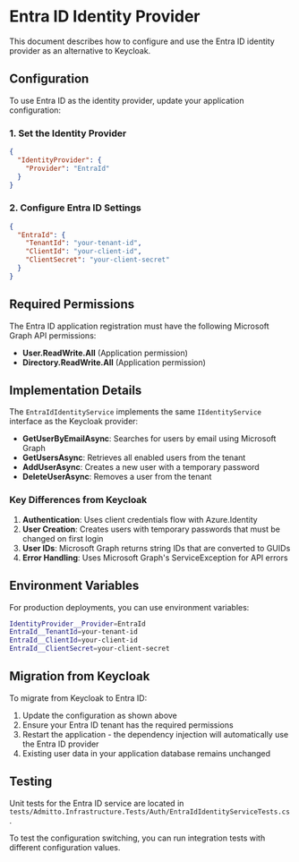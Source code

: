 # Entra ID Identity Provider

This document describes how to configure and use the Entra ID identity provider as an alternative to Keycloak.

## Configuration

To use Entra ID as the identity provider, update your application configuration:

### 1. Set the Identity Provider

```json
{
  "IdentityProvider": {
    "Provider": "EntraId"
  }
}
```

### 2. Configure Entra ID Settings

```json
{
  "EntraId": {
    "TenantId": "your-tenant-id",
    "ClientId": "your-client-id", 
    "ClientSecret": "your-client-secret"
  }
}
```

## Required Permissions

The Entra ID application registration must have the following Microsoft Graph API permissions:

- **User.ReadWrite.All** (Application permission)
- **Directory.ReadWrite.All** (Application permission)

## Implementation Details

The `EntraIdIdentityService` implements the same `IIdentityService` interface as the Keycloak provider:

- **GetUserByEmailAsync**: Searches for users by email using Microsoft Graph
- **GetUsersAsync**: Retrieves all enabled users from the tenant
- **AddUserAsync**: Creates a new user with a temporary password
- **DeleteUserAsync**: Removes a user from the tenant

### Key Differences from Keycloak

1. **Authentication**: Uses client credentials flow with Azure.Identity
2. **User Creation**: Creates users with temporary passwords that must be changed on first login
3. **User IDs**: Microsoft Graph returns string IDs that are converted to GUIDs
4. **Error Handling**: Uses Microsoft Graph's ServiceException for API errors

## Environment Variables

For production deployments, you can use environment variables:

```bash
IdentityProvider__Provider=EntraId
EntraId__TenantId=your-tenant-id
EntraId__ClientId=your-client-id
EntraId__ClientSecret=your-client-secret
```

## Migration from Keycloak

To migrate from Keycloak to Entra ID:

1. Update the configuration as shown above
2. Ensure your Entra ID tenant has the required permissions
3. Restart the application - the dependency injection will automatically use the Entra ID provider
4. Existing user data in your application database remains unchanged

## Testing

Unit tests for the Entra ID service are located in `tests/Admitto.Infrastructure.Tests/Auth/EntraIdIdentityServiceTests.cs`.

To test the configuration switching, you can run integration tests with different configuration values.